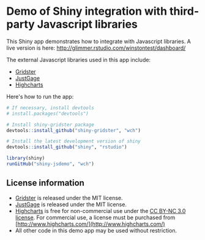 # Demo of Shiny integration with third-party Javascript libraries

This Shiny app demonstrates how to integrate with Javascript libraries. A live version is here: http://glimmer.rstudio.com/winstontest/dashboard/

The external Javascript libraries used in this app include:

* [Gridster](http://gridster.net/)
* [JustGage](http://justgage.com/)
* [Highcharts](http://www.highcharts.com/)

Here's how to run the app:

```R
# If necessary, install devtools
# install.packages("devtools")

# Install shiny-gridster package
devtools::install_github("shiny-gridster", "wch")

# Install the latest development version of shiny
devtools::install_github("shiny", "rstudio")

library(shiny)
runGitHub("shiny-jsdemo", "wch")
```

## License information

* [Gridster](http://gridster.net/) is released under the MIT license.
* [JustGage](http://justgage.com/) is released under the MIT license.
* [Highcharts](http://www.highcharts.com/) is free for non-commercial use under the [CC BY-NC 3.0 license](http://creativecommons.org/licenses/by-nc/3.0/). For commercial use, a license must be purchased from [http://www.highcharts.com/](http://www.highcharts.com/)
* All other code in this demo app may be used without restriction. 
